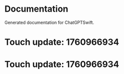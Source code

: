 # Documentation

Generated documentation for ChatGPTSwift.

# Touch update: 1760966934

# Touch update: 1760966934
